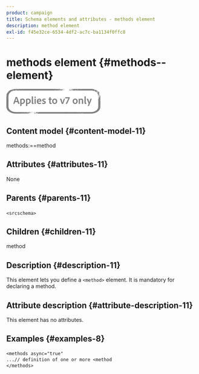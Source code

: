 ```yaml
---
product: campaign
title: Schema elements and attributes - methods element
description: method element
exl-id: f45e32ce-6534-4df2-ac7c-ba1134f0ffc8
---
```

# methods element {#methods--element}

![](../../../assets/v7-only.svg)

## Content model {#content-model-11}

methods:==method

## Attributes {#attributes-11}

None

## Parents {#parents-11}

`<srcschema>`

## Children {#children-11}

method

## Description {#description-11}

This element lets you define a `<method>`  element. It is mandatory for declaring a method.

## Attribute description {#attribute-description-11}

This element has no attributes.

## Examples {#examples-8}

```
<methods async="true"
...// definition of one or more <method
</methods>
```
